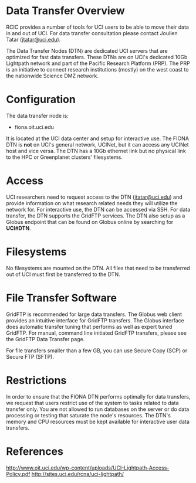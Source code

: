# Data Transfer Overview

RCIC provides a number of tools for UCI users to be able to move their data in and out of UCI.  For data transfer consultation
please contact Joulien Tatar (jtatar@uci.edu).

The Data Transfer Nodes (DTN) are dedicated UCI servers that are optimized for fast data transfers.  These DTNs are on UCI's dedicated 10Gb Lightpath network and part of the Pacific Research Platform (PRP).  The PRP is an initiative to connect research institutions (mostly) on the west coast to the nationwide Science DMZ network.

# Configuration

The data transfer node is:

* fiona.oit.uci.edu 

It is located at the UCI data center and setup for interactive use.  The FIONA DTN is **not** on UCI's general network, UCINet, but it can access any UCINet host and vice versa.  The DTN has a 10Gb ethernet link but no physical link to the HPC or Greenplanet clusters' filesystems.

# Access

UCI researchers need to request access to the DTN (jtatar@uci.edu) and provide information on what research related needs they will utilize the network for.  For interactive use, the DTN can be accessed via SSH.  For data transfer, the DTN supports the GridFTP services.  The DTN also setup as a Globus endpoint that can be found on Globus online by searching for **UCI#DTN**.

# Filesystems

No filesystems are mounted on the DTN.  All files that need to be transferred out of UCI must first be transferred to the DTN.

# File Transfer Software

GridFTP is recommended for large data transfers. The Globus web client provides an intuitive interface for GridFTP transfers.  The Globus interface does automatic transfer tuning that performs as well as expert tuned GridFTP.  For manual, command line initiated GridFTP transfers, please see the GridFTP Data Transfer page.

For file transfers smaller than a few GB, you can use Secure Copy (SCP) or Secure FTP (SFTP).

# Restrictions

In order to ensure that the FIONA DTN performs optimally for data transfers, we request that users restrict use of the system to tasks related to data transfer only.  You are not allowed to run databases on the server or do data processing or testing that saturate the node's resources.  The DTN's memory and CPU resources must be kept available for interactive user data transfers.

# References
http://www.oit.uci.edu/wp-content/uploads/UCI-Lightpath-Access-Policy.pdf
http://sites.uci.edu/rcna/uci-lightpath/

